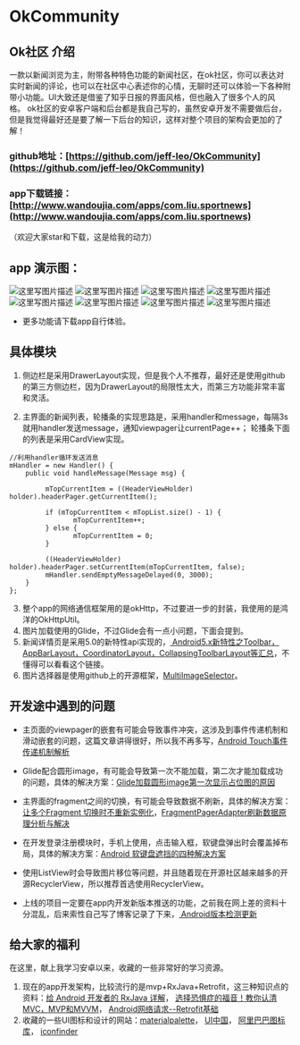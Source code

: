# OkCommunity
## **Ok社区 介绍**
一款以新闻浏览为主，附带各种特色功能的新闻社区，在ok社区，你可以表达对实时新闻的评论，也可以在社区中心表述你的心情，无聊时还可以体验一下各种附带小功能。UI大致还是借鉴了知乎日报的界面风格，但也融入了很多个人的风格。
ok社区的安卓客户端和后台都是我自己写的，虽然安卓开发不需要做后台，但是我觉得最好还是要了解一下后台的知识，这样对整个项目的架构会更加的了解！

### **github地址：[https://github.com/jeff-leo/OkCommunity](https://github.com/jeff-leo/OkCommunity)**

### **app下载链接：[http://www.wandoujia.com/apps/com.liu.sportnews](http://www.wandoujia.com/apps/com.liu.sportnews)**

（欢迎大家star和下载，这是给我的动力）

## **app 演示图：**
![这里写图片描述](http://img.blog.csdn.net/20170220194353276?watermark/2/text/aHR0cDovL2Jsb2cuY3Nkbi5uZXQvamVmZmxlbw==/font/5a6L5L2T/fontsize/400/fill/I0JBQkFCMA==/dissolve/70/gravity/SouthEast)
![这里写图片描述](http://img.blog.csdn.net/20170220203547360?watermark/2/text/aHR0cDovL2Jsb2cuY3Nkbi5uZXQvamVmZmxlbw==/font/5a6L5L2T/fontsize/400/fill/I0JBQkFCMA==/dissolve/70/gravity/SouthEast)
![这里写图片描述](http://img.blog.csdn.net/20170220203635110?watermark/2/text/aHR0cDovL2Jsb2cuY3Nkbi5uZXQvamVmZmxlbw==/font/5a6L5L2T/fontsize/400/fill/I0JBQkFCMA==/dissolve/70/gravity/SouthEast)
![这里写图片描述](http://img.blog.csdn.net/20170220203652504?watermark/2/text/aHR0cDovL2Jsb2cuY3Nkbi5uZXQvamVmZmxlbw==/font/5a6L5L2T/fontsize/400/fill/I0JBQkFCMA==/dissolve/70/gravity/SouthEast)
![这里写图片描述](http://img.blog.csdn.net/20170220203703239?watermark/2/text/aHR0cDovL2Jsb2cuY3Nkbi5uZXQvamVmZmxlbw==/font/5a6L5L2T/fontsize/400/fill/I0JBQkFCMA==/dissolve/70/gravity/SouthEast)
![这里写图片描述](http://img.blog.csdn.net/20170220203715001?watermark/2/text/aHR0cDovL2Jsb2cuY3Nkbi5uZXQvamVmZmxlbw==/font/5a6L5L2T/fontsize/400/fill/I0JBQkFCMA==/dissolve/70/gravity/SouthEast)
![这里写图片描述](http://img.blog.csdn.net/20170220203758881?watermark/2/text/aHR0cDovL2Jsb2cuY3Nkbi5uZXQvamVmZmxlbw==/font/5a6L5L2T/fontsize/400/fill/I0JBQkFCMA==/dissolve/70/gravity/SouthEast)
![这里写图片描述](http://img.blog.csdn.net/20170220203815334?watermark/2/text/aHR0cDovL2Jsb2cuY3Nkbi5uZXQvamVmZmxlbw==/font/5a6L5L2T/fontsize/400/fill/I0JBQkFCMA==/dissolve/70/gravity/SouthEast)

- 更多功能请下载app自行体验。

## **具体模块**
1. 侧边栏是采用DrawerLayout实现，但是我个人不推荐，最好还是使用github的第三方侧边栏，因为DrawerLayout的局限性太大，而第三方功能非常丰富和灵活。

2. 主界面的新闻列表，轮播条的实现思路是，采用handler和message，每隔3s就用handler发送message，通知viewpager让currentPage++；
轮播条下面的列表是采用CardView实现。

```
//利用handler循环发送消息
mHandler = new Handler() {
    public void handleMessage(Message msg) {

         mTopCurrentItem = ((HeaderViewHolder) holder).headerPager.getCurrentItem();

         if (mTopCurrentItem < mTopList.size() - 1) {
                mTopCurrentItem++;
         } else {
                mTopCurrentItem = 0;
         }

         ((HeaderViewHolder) holder).headerPager.setCurrentItem(mTopCurrentItem, false);
         mHandler.sendEmptyMessageDelayed(0, 3000);
    }
};
```

3. 整个app的网络通信框架用的是okHttp，不过要进一步的封装，我使用的是鸿洋的OkHttpUtil。
4. 图片加载使用的Glide，不过Glide会有一点小问题，下面会提到。
5.  新闻详情页是采用5.0的新特性api实现的，[ Android5.x新特性之Toolbar，AppBarLayout，CoordinatorLayout，CollapsingToolbarLayout等汇总](http://blog.csdn.net/jeffleo/article/details/51740624)，不懂得可以看看这个链接。
6.  图片选择器是使用github上的开源框架，[MultiImageSelector](https://github.com/lovetuzitong/MultiImageSelector/blob/master/README_zh.md)。


## **开发途中遇到的问题**
- 主页面的viewpager的嵌套有可能会导致事件冲突，这涉及到事件传递机制和滑动嵌套的问题，这篇文章讲得很好，所以我不再多写，[Android Touch事件传递机制解析](http://blog.csdn.net/jeffleo/article/details/52003346)

- Glide配合圆形image，有可能会导致第一次不能加载，第二次才能加载成功的问题，具体的解决方案：[Glide加载圆形image第一次显示占位图的原因](http://blog.csdn.net/jeffleo/article/details/52097151)

- 主界面的fragment之间的切换，有可能会导致数据不刷新，具体的解决方案：[让多个Fragment 切换时不重新实例化](http://blog.csdn.net/jeffleo/article/details/52174996)，[FragmentPagerAdapter刷新数据原理分析与解决](http://blog.csdn.net/jeffleo/article/details/52008515)

- 在开发登录注册模块时，手机上使用，点击输入框，软键盘弹出时会覆盖掉布局，具体的解决方案：[Android 软键盘遮挡的四种解决方案](http://blog.csdn.net/jeffleo/article/details/52174970)

- 使用ListView时会导致图片移位等问题，并且随着现在开源社区越来越多的开源RecyclerView，所以推荐首选使用RecyclerView。

- 上线的项目一定要在app内开发新版本推送的功能，之前我在网上差的资料十分混乱，后来索性自己写了博客记录了下来，[ Android版本检测更新](http://blog.csdn.net/jeffleo/article/details/52174585)

## **给大家的福利**
在这里，献上我学习安卓以来，收藏的一些非常好的学习资源。

1. 现在的app开发架构，比较流行的是mvp+RxJava+Retrofit，这三种知识点的资料：[给 Android 开发者的 RxJava 详解](http://gank.io/post/560e15be2dca930e00da1083)， [选择恐惧症的福音！教你认清MVC，MVP和MVVM](http://zjutkz.net/2016/04/13/%E9%80%89%E6%8B%A9%E6%81%90%E6%83%A7%E7%97%87%E7%9A%84%E7%A6%8F%E9%9F%B3%EF%BC%81%E6%95%99%E4%BD%A0%E8%AE%A4%E6%B8%85MVC%EF%BC%8CMVP%E5%92%8CMVVM/)， [Android网络请求--Retrofit基础](http://www.jianshu.com/p/70b89e103d5b)
2.  收藏的一些UI图标和设计的网站：[materialpalette](https://www.materialpalette.com/green/indigo)， [UI中国](http://www.ui.cn/)， [阿里巴巴图标库](http://iconfont.cn/)， [iconfinder](https://www.iconfinder.com/)

